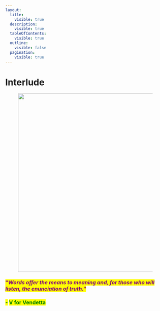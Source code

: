 ```yaml
---
layout:
  title:
    visible: true
  description:
    visible: true
  tableOfContents:
    visible: true
  outline:
    visible: false
  pagination:
    visible: true
---
```


# Interlude

<figure><img src="../../../../../../.gitbook/assets/pexels-btgl-♡-3894191.jpg" alt="" width="563"><figcaption></figcaption></figure>

### <mark style="color:purple;">"</mark>_<mark style="color:purple;">Words offer the means to meaning and, for those who will listen, the enunciation of truth."</mark>_

### _<mark style="color:green;">-</mark>_ <mark style="color:green;"></mark><mark style="color:green;">**V for Vendetta**</mark>
